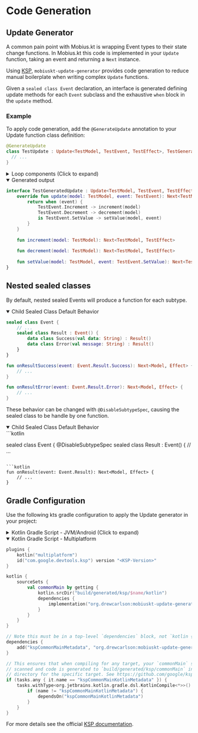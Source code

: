 # Code Generation

## Update Generator

A common pain point with Mobius.kt is wrapping Event types to their state change functions.
In Mobius.kt this code is implemented in your `Update` function, taking an event and returning a `Next` instance.

Using [KSP](https://github.com/google/ksp/), `mobiuskt-update-generator` provides code generation to reduce manual boilerplate when writing complex `Update` functions.

Given a `sealed class Event` declaration, an interface is generated defining update methods for each `Event` subclass and the exhaustive `when` block in the `update` method.

### Example

To apply code generation, add the `@GenerateUpdate` annotation to your Update function class definition:

```kotlin
@GenerateUpdate
class TestUpdate : Update<TestModel, TestEvent, TestEffect>, TestGeneratedUpdate {
  // ...
}
```

<details>
<summary>Loop components (Click to expand)</summary>

```kotlin
data class TestModel(
    val counter: Int,
)

sealed class TestEvent {
    data object Increment : TestEvent()
    data object Decrement : TestEvent()
    data class SetValue(val newCounter: Int) : TestEvent()
}

sealed class TestEffect
```
</details>

<details open="open">
<summary>Generated output</summary>

```kotlin
interface TestGeneratedUpdate : Update<TestModel, TestEvent, TestEffect> {
    override fun update(model: TestModel, event: TestEvent): Next<TestModel, TestEffect> {
        return when (event) {
            TestEvent.Increment -> increment(model)
            TestEvent.Decrement -> decrement(model)
            is TestEvent.SetValue -> setValue(model, event)
        }
    }
    
    fun increment(model: TestModel): Next<TestModel, TestEffect>
    
    fun decrement(model: TestModel): Next<TestModel, TestEffect>
    
    fun setValue(model: TestModel, event: TestEvent.SetValue): Next<TestModel, TestEffect>
}
```
</details>

## Nested sealed classes

By default, nested sealed Events will produce a function for each subtype.

<details open="open">
<summary>Child Sealed Class Default Behavior</summary>

```kotlin
sealed class Event {
    // ...
    sealed class Result : Event() {
        data class Success(val data: String) : Result()
        data class Error(val message: String) : Result()
    }
}
```

```kotlin
fun onResultSuccess(event: Event.Result.Success): Next<Model, Effect> {
    // ...
}

fun onResultError(event: Event.Result.Error): Next<Model, Effect> {
    // ...
}
```
</details>

These behavior can be changed with `@DisableSubtypeSpec`, causing the sealed class to be handle by one function.

<details open="open">
<summary>Child Sealed Class Default Behavior</summary>
```kotlin

sealed class Event {
    @DisableSubtypeSpec
    sealed class Result : Event() {
        // ...
```

```kotlin
fun onResult(event: Event.Result): Next<Model, Effect> {
    // ...
}
```
</details>


## Gradle Configuration

Use the following kts gradle configuration to apply the Update generator in your project:

<details>
<summary>Kotlin Gradle Script - JVM/Android (Click to expand)</summary>

```kotlin
plugins {
    kotlin("jvm") // or kotlin("android")
    id("com.google.devtools.ksp") version "<KSP-Version>"
}

kotlin {
    sourceSets.main {
        kotlin.srcDir("build/generated/ksp/$name/kotlin")
    }
}

dependencies {
    implementation("org.drewcarlson:mobiuskt-update-generator-api:$mobiuskt_version")
    ksp("org.drewcarlson:mobiuskt-update-generator:$mobiuskt_version")
}
```
</details>

<details open="open">
<summary>Kotlin Gradle Script - Multiplatform</summary>

```kotlin
plugins {
    kotlin("multiplatform")
    id("com.google.devtools.ksp") version "<KSP-Version>"
}

kotlin {
    sourceSets {
        val commonMain by getting {
            kotlin.srcDir("build/generated/ksp/$name/kotlin")
            dependencies {
                implementation("org.drewcarlson:mobiuskt-update-generator-api:$mobiuskt_version")
            }
        }
    }
}

// Note this must be in a top-level `dependencies` block, not `kotlin { sourceSets { .. } }`
dependencies {
    add("kspCommonMainMetadata", "org.drewcarlson:mobiuskt-update-generator:$mobiuskt_version")
}

// This ensures that when compiling for any target, your `commonMain` sources are
// scanned and code is generated to `build/generated/ksp/commonMain` instead of a
// directory for the specific target. See https://github.com/google/ksp/issues/567
if (tasks.any { it.name == "kspCommonMainKotlinMetadata" }) {
    tasks.withType<org.jetbrains.kotlin.gradle.dsl.KotlinCompile<*>>().all {
        if (name != "kspCommonMainKotlinMetadata") {
            dependsOn("kspCommonMainKotlinMetadata")
        }
    }
}
```
</details>

For more details see the official [KSP documentation](https://kotlinlang.org/docs/ksp-multiplatform.html).
